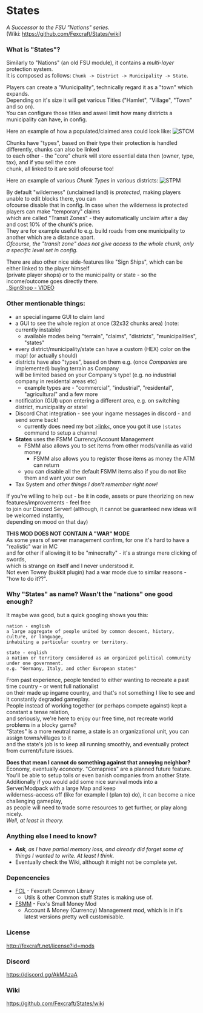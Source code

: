 # States
_A Successor to the FSU "Nations" series._    
(Wiki: https://github.com/Fexcraft/States/wiki)

### What is "States"?
Similarly to "Nations" (an old FSU module), it contains a _multi-layer_ protection system.    
It is composed as follows: `Chunk -> District -> Municipality -> State`.    

Players can create a "Municipality", technically regard it as a "town" which expands.    
Depending on it's size it will get various Titles ("Hamlet", "Village", "Town" and so on).    
You can configure those titles and aswel limit how many districts a municipality can have, in config.    

Here an example of how a populated/claimed area could look like:
![STCM](https://i.imgur.com/6KgjMei.png)


Chunks have "types", based on their type their protection is handled differently, chunks can also be linked    
to each other - the "core" chunk will store essential data then (owner, type, tax), and if you sell the core    
chunk, all linked to it are sold ofcourse too!

Here an example of various _Chunk Types_ in various districts:
![STPM](https://i.imgur.com/pDfBGTV.png)


By default "wilderness" (unclaimed land) is _protected_, making players unable to edit blocks there, you can    
ofcourse disable that in config. In case when the wilderness is protected players can make "temporary" claims    
which are called "Transit Zones" - they automatically unclaim after a day and cost 10% of the chunk's price.    
They are for example useful to e.g. build roads from one municipality to another which are a distance apart.    
_Ofcourse, the "transit zone" does not give access to the whole chunk, only a specific level set in config._


There are also other nice side-features like "Sign Ships", which can be either linked to the player himself    
(private player shops) or to the municipality or state - so the income/outcome goes directly there.    
_[SignShop - VIDEO](https://cdn.discordapp.com/attachments/424351061873131521/443900271362572288/2018-05-10_00-17-07.mp4)


### Other mentionable things:
- an special ingame GUI to claim land
- a GUI to see the whole region at once (32x32 chunks area) (note: currently instable)
  - available modes being "terrain", "claims", "districts", "municipalities", "states"
- every district/municipality/state can have a custom (HEX) color on the map! (or actually should)
- districts have also "types", based on them e.g. (once _Companies_ are implemented) buying terrain as Company     
will be limited based on your Company's type! (e.g. no industrial company in residental areas etc)
  - example types are - "commercial", "industrial", "residental", "agricultural" and a few more
- notification (GUI) upon entering a different area, e.g. on switching district, municipality or state!
- Discord Chat integration - see your ingame messages in discord - and send some back!
  - currently does need my bot [>link<](https://discordapp.com/api/oauth2/authorize?client_id=435505271108927533&permissions=8&scope=bot), once you got it use `|states` command to setup a channel
- **States** uses the FSMM Currency/Account Management
  - FSMM also allows you to set items from other mods/vanilla as valid money
    - FSMM also allows you to register those items as money the ATM can return
  - you can disable all the default FSMM items also if you do not like them and want your own
- Tax System and _other things I don't remember right now!_


If you're willing to help out - be it in code, assets or pure theorizing on new features/improvements - feel free    
to join our Discord Server! (although, it cannot be guaranteed new ideas will be welcomed instantly,    
depending on mood on that day)

**THIS MOD DOES NOT CONTAIN A "WAR" MODE**    
As some years of server management confirm, for one it's hard to have a "realistic" war in MC    
and for other if allowing it to be "minecrafty" - it's a strange mere clicking of swords,    
which is strange on itself and I never understood it.    
Not even Towny (bukkit plugin) had a war mode due to similar reasons - "how to do it??".


### Why "States" as name? Wasn't the "nations" one good enough?
It maybe was good, but a quick googling shows you this:
```
nation - english
a large aggregate of people united by common descent, history, culture, or language,
inhabiting a particular country or territory.
```
```
state - english
a nation or territory considered as an organized political community under one government.
e.g. "Germany, Italy, and other European states"
```
From past experience, people tended to either wanting to recreate a past time country - or went full nationalist    
on their made up ingame country, and that's not something I like to see and it constantly degraded gameplay.    
People instead of working together (or perhaps compete against) kept a constant a tense relation,    
and seriously, we're here to enjoy our free time, not recreate world problems in a blocky game?    
"States" is a more neutral name, a state is an organizational unit, you can assign towns/villages to it    
and the state's job is to keep all running smoothly, and eventually protect from current/future issues.

**Does that mean I cannot do something against that annoying neighbor?**    
Economy, eventually _economy_. "Comapnies" are a planned future feature.    
You'll be able to setup tolls or even banish companies from another State.    
Additionally if you would add some nice survival mods into a Server/Modpack with a large Map and keep    
wilderness-access off (like for example I (plan to) do), it can become a nice challenging gameplay,    
as people will need to trade some resources to get further, or play along nicely.    
_Well, at least in theory._


### Anything else I need to know?
- _**Ask**, as I have partial memory loss, and already did forget some of things I wanted to write. At least I think._
- Eventually check the Wiki, although it might not be complete yet.

### Depencencies
- [FCL](https://github.com/Fexcraft/FCL) - Fexcraft Common Library
  - Utils & other Common stuff States is  making use of.
- [FSMM](https://github.com/Fexcraft/FSMM) - Fex's Small Money Mod
  - Account & Money (Currency) Management mod, which is in it's latest versions pretty well customisable.

### License
http://fexcraft.net/license?id=mods
### Discord
https://discord.gg/AkMAzaA
### Wiki
https://github.com/Fexcraft/States/wiki
